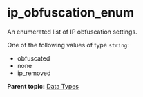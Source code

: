 # ip_obfuscation_enum

An enumerated list of IP obfuscation settings.

One of the following values of type `string`:

- obfuscated
- none
- ip_removed

**Parent topic:** [Data Types](../data_types/c_datatypes.md)

